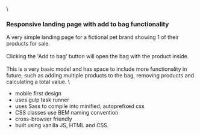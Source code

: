 \

### Responsive landing page with add to bag functionality

A very simple landing page for a fictional pet brand showing 1 of their products for sale.\
\
Clicking the 'Add to bag' button will open the bag with the product inside.\
\
This is a very basic model and has space to include more functionality in future, such as adding multiple products to the bag, removing products and calculating a total value.
\

-   mobile first design
-   uses gulp task runner
-   uses Sass to compile into minified, autoprefixed css
-   CSS classes use BEM naming convention
-   cross-browser friendly
-   built using vanilla JS, HTML and CSS.
